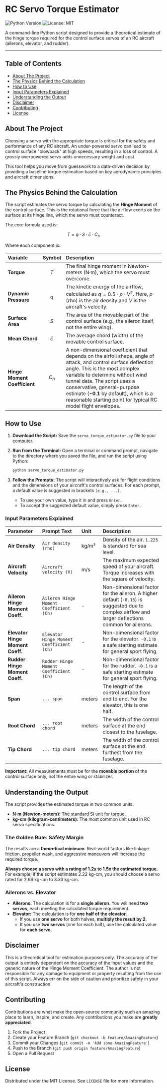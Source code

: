 # RC Servo Torque Estimator

![Python Version](https://img.shields.io/badge/python-3.6%2B-blue.svg)
![License: MIT](https://img.shields.io/badge/License-MIT-yellow.svg)

A command-line Python script designed to provide a theoretical estimate of the hinge torque required for the control surface servos of an RC aircraft (ailerons, elevator, and rudder).

---

## Table of Contents

- [About The Project](#about-the-project)
- [The Physics Behind the Calculation](#the-physics-behind-the-calculation)
- [How to Use](#how-to-use)
- [Input Parameters Explained](#input-parameters-explained)
- [Understanding the Output](#understanding-the-output)
- [Disclaimer](#disclaimer)
- [Contributing](#contributing)
- [License](#license)

## About The Project

Choosing a servo with the appropriate torque is critical for the safety and performance of any RC aircraft. An under-powered servo can lead to control surface "blowback" at high speeds, resulting in a loss of control. A grossly overpowered servo adds unnecessary weight and cost.

This tool helps you move from guesswork to a data-driven decision by providing a baseline torque estimation based on key aerodynamic principles and aircraft dimensions.

## The Physics Behind the Calculation

The script estimates the servo torque by calculating the **Hinge Moment** of the control surface. This is the rotational force that the airflow exerts on the surface at its hinge line, which the servo must counteract.

The core formula used is:

$$ T = q \cdot S \cdot \bar{c} \cdot C_h $$

Where each component is:

| Variable | Symbol | Description |
| :--- | :---: | :--- |
| **Torque** | $T$ | The final hinge moment in Newton-meters (N·m), which the servo must overcome. |
| **Dynamic Pressure** | $q$ | The kinetic energy of the airflow, calculated as $q = 0.5 \cdot \rho \cdot V^2$. Here, $\rho$ (rho) is the air density and $V$ is the aircraft's velocity. |
| **Surface Area**| $S$ | The area of the movable part of the control surface (e.g., the aileron itself, not the entire wing). |
| **Mean Chord**| $\bar{c}$ | The average chord (width) of the movable control surface. |
| **Hinge Moment Coefficient** | $C_h$| A non-dimensional coefficient that depends on the airfoil shape, angle of attack, and control surface deflection angle. This is the most complex variable to determine without wind tunnel data. The script uses a conservative, general-purpose estimate (**-0.1** by default), which is a reasonable starting point for typical RC model flight envelopes. |


## How to Use

1.  **Download the Script:**
    Save the `servo_torque_estimator.py` file to your computer.

2.  **Run from the Terminal:**
    Open a terminal or command prompt, navigate to the directory where you saved the file, and run the script using Python:
    ```bash
    python servo_torque_estimator.py
    ```

3.  **Follow the Prompts:**
    The script will interactively ask for flight conditions and the dimensions of your aircraft's control surfaces. For each prompt, a default value is suggested in brackets `[e.g., ...]`.
    - To use your own value, type it in and press `Enter`.
    - To accept the suggested default value, simply press `Enter`.

### Input Parameters Explained

| Parameter | Prompt Text | Unit | Description |
| :--- | :--- | :--- | :--- |
| **Air Density** | `Air density (rho)` | kg/m³ | Density of the air. `1.225` is standard for sea level. |
| **Aircraft Velocity**| `Aircraft velocity (V)` | m/s | The maximum expected speed of your aircraft. Torque increases with the square of velocity. |
| **Aileron Hinge Moment Coeff.** | `Aileron Hinge Moment Coefficient (Ch)` | - | Non-dimensional factor for the aileron. A higher default (`-0.15`) is suggested due to complex airflow and larger deflections common for ailerons. |
| **Elevator Hinge Moment Coeff.** | `Elevator Hinge Moment Coefficient (Ch)` | - | Non-dimensional factor for the elevator. `-0.1` is a safe starting estimate for general sport flying. |
| **Rudder Hinge Moment Coeff.** | `Rudder Hinge Moment Coefficient (Ch)` | - | Non-dimensional factor for the rudder. `-0.1` is a safe starting estimate for general sport flying. |
| **Span** | `... span` | meters| The length of the control surface from end to end. For the elevator, this is one half. |
| **Root Chord** | `... root chord` | meters | The width of the control surface at the end closest to the fuselage. |
| **Tip Chord** | `... tip chord` | meters | The width of the control surface at the end furthest from the fuselage. |

**Important:** All measurements must be for the **movable portion** of the control surface only, not the entire wing or stabilizer.

## Understanding the Output

The script provides the estimated torque in two common units:
* **N·m (Newton-meters):** The standard SI unit for torque.
* **kg-cm (kilogram-centimeters):** The most common unit used in RC servo specifications.

### The Golden Rule: Safety Margin
The results are a **theoretical minimum**. Real-world factors like linkage friction, propeller wash, and aggressive maneuvers will increase the required torque.

**Always choose a servo with a rating of 1.2x to 1.5x the estimated torque.** For example, if the script estimates 2.22 kg-cm, you should choose a servo rated for 2.66 kg-cm to 3.33 kg-cm.

### Ailerons vs. Elevator
* **Ailerons:** The calculation is for a **single aileron**. You will need **two servos**, each meeting the calculated torque requirement.
* **Elevator:** The calculation is for **one half of the elevator**.
    * If you use **one servo** for both halves, **multiply the result by 2**.
    * If you use **two servos** (one for each half), use the calculated value for **each servo**.

## Disclaimer

This is a theoretical tool for estimation purposes only. The accuracy of the output is entirely dependent on the accuracy of the input values and the generic nature of the Hinge Moment Coefficient. The author is not responsible for any damage to equipment or property resulting from the use of this script. Always err on the side of caution and prioritize safety in your aircraft's construction.

## Contributing

Contributions are what make the open-source community such an amazing place to learn, inspire, and create. Any contributions you make are **greatly appreciated**.

1.  Fork the Project
2.  Create your Feature Branch (`git checkout -b feature/AmazingFeature`)
3.  Commit your Changes (`git commit -m 'Add some AmazingFeature'`)
4.  Push to the Branch (`git push origin feature/AmazingFeature`)
5.  Open a Pull Request

## License

Distributed under the MIT License. See `LICENSE` file for more information.
